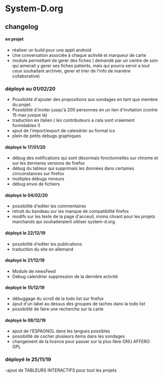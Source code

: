 # System-D.org

## changelog

#### en projet
- réaliser un build pour une appli android
- Une conversation associée à chaque activité et marqueur de carte 
- module permettant de gerer des fiches ( demandé par un centre de soin qui aimerait y gerer ses fiches patients, mais qui pourra servir a tout ceux souhaitant archiver, gerer et trier de l'info de manière collaborative)

### déployé au 01/02/20
- Possibilité d'ajouter des propositions aux sondages en tant que membre du projet.
- Possibilité d'inviter jusqu'à 200 personnes en un lien d'invitation (contre 15 max jusque là)
- traduction en  italien ( les contributeurs a cela sont vraiement formidables !)
- ajout de l'import/export de calendrier au format ics
- plein de petits debugs graphiques

#### déployé le 17/01/20
- débug des notifications qui sont désormais fonctionnelles sur chrome et sur les dernieres versions de firefox
- débug du tableur qui supprimais les données dans certaines cirrconstances sur firefox
- multiples débugs mineurs
- débug envoi de fichiers

#### déployé le 04/02/20
- possibilité d'editer les commentaires
- retrait du bandeau sur les manque de compatibilité firefox
- modifs sur les texte de la page d'acceuil, moins clivant pour les projets marchands qui souhaiteraient utiliser system-d.org.

#### déployé le 22/12/19
- possibilité d'editer les publications
- traduction du site en allemand

#### deployé le 21/12/19
- Module de newsFeed
- Debug calendrier suppression de la dernière activité

#### deployé le 15/12/19

- débuggage du scroll de la todo list sur firefox
- ajout d'un label au dessus des groupes de taches dans la todo list
- possibilité de faire une recherche sur la carte

#### deployé le 08/12/19

- ajout de l'ESPAGNOL dans les langues possibles
- possibilité de cocher plusieurs items dans les sondages
- changement de la licence pour passer sur la plus libre GNU AFFERO GPL

### déployé le 25/11/19

-ajout de TABLEURS INTERACTIFS pour tout les projets
